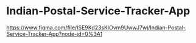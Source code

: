 # Indian-Postal-Service-Tracker-App


https://www.figma.com/file/ISE9Kd23sKlOvm9UwwJ7wj/Indian-Postal-Service-Tracker-App?node-id=0%3A1
